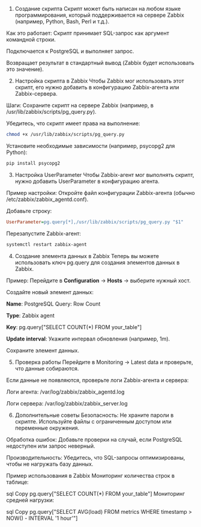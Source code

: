 1. Создание скрипта
Скрипт может быть написан на любом языке программирования, который поддерживается на сервере Zabbix (например, Python, Bash, Perl и т.д.). 

Как это работает:
Скрипт принимает SQL-запрос как аргумент командной строки.

Подключается к PostgreSQL и выполняет запрос.

Возвращает результат в стандартный вывод (Zabbix будет использовать это значение).

2. Настройка скрипта в Zabbix
Чтобы Zabbix мог использовать этот скрипт, его нужно добавить в конфигурацию Zabbix-агента или Zabbix-сервера.

Шаги:
Сохраните скрипт на сервере Zabbix (например, в /usr/lib/zabbix/scripts/pg_query.py).

Убедитесь, что скрипт имеет права на выполнение:

```bash
chmod +x /usr/lib/zabbix/scripts/pg_query.py
```
Установите необходимые зависимости (например, psycopg2 для Python):

```bash
pip install psycopg2
```
3. Настройка UserParameter
Чтобы Zabbix-агент мог выполнять скрипт, нужно добавить UserParameter в конфигурацию агента.

Пример настройки:
Откройте файл конфигурации Zabbix-агента (обычно /etc/zabbix/zabbix_agentd.conf).

Добавьте строку:

```ini
UserParameter=pg.query[*],/usr/lib/zabbix/scripts/pg_query.py "$1"
```

Перезапустите Zabbix-агент:

```bash
systemctl restart zabbix-agent
```
4. Создание элемента данных в Zabbix
Теперь вы можете использовать ключ pg.query для создания элементов данных в Zabbix.

Пример:
Перейдите в **Configuration** → **Hosts** → выберите нужный хост.

Создайте новый элемент данных:

**Name**: PostgreSQL Query: Row Count

**Type**: Zabbix agent

**Key**: pg.query["SELECT COUNT(*) FROM your_table"]

**Update interval**: Укажите интервал обновления (например, 1m).

Сохраните элемент данных.

5. Проверка работы
Перейдите в Monitoring → Latest data и проверьте, что данные собираются.

Если данные не появляются, проверьте логи Zabbix-агента и сервера:

Логи агента: /var/log/zabbix/zabbix_agentd.log

Логи сервера: /var/log/zabbix/zabbix_server.log

6. Дополнительные советы
Безопасность: Не храните пароли в скрипте. Используйте файлы с ограниченным доступом или переменные окружения.

Обработка ошибок: Добавьте проверки на случай, если PostgreSQL недоступен или запрос неверный.

Производительность: Убедитесь, что SQL-запросы оптимизированы, чтобы не нагружать базу данных.

Пример использования в Zabbix
Мониторинг количества строк в таблице:

sql
Copy
pg.query["SELECT COUNT(*) FROM your_table"]
Мониторинг средней нагрузки:

sql
Copy
pg.query["SELECT AVG(load) FROM metrics WHERE timestamp > NOW() - INTERVAL '1 hour'"]